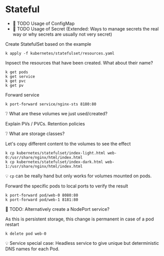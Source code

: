 # Stateful
* 🚧 TODO Usage of ConfigMap 
* 🚧 TODO Usage of Secret (Extended: Ways to manage secrets the real way or why secrets are usually not very secret)

Create StatefulSet based on the example
```
k apply -f kubernetes/statefulset/resources.yaml
```

Inpsect the resources that have been created. What about their name?
```
k get pods
k get service
k get pvc
k get pv
```

Forward service 
```
k port-forward service/nginx-sts 8180:80
```

❔ What are these volumes we just used/created?

Explain PVs / PVCs. Retention policies

❔ What are storage classes?

Let's copy different content to the volumes to see the effect
```
k cp kubernetes/statefulset/index-light.html web-0:/usr/share/nginx/html/index.html
k cp kubernetes/statefulset/index-dark.html web-1:/usr/share/nginx/html/index.html
```
💡 `cp` can be really hand but only works for volumes mounted on pods.

Forward the specific pods to local ports to verify the result
```
k port-forward pod/web-0 8080:80
k port-forward pod/web-1 8181:80
```
🚧 TODO: Alternatively create a NodePort service?

As this is persistent storage, this change is permanent in case of a pod restart
```
k delete pod web-0
```


💡 Service special case: Headless service to give unique but deterministic DNS names for each Pod.